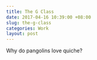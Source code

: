 ```yaml
---
title: The G Class
date: 2017-04-16 10:39:00 +08:00
slug: the-g-class
categories: Work
layout: post
---
```


Why do pangolins love quiche?

<div class="whitespace"></div>